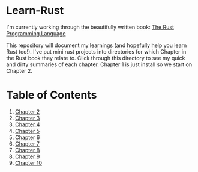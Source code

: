 # Learn-Rust

I'm currently working through the beautifully written book:
[The Rust Programming Language](https://doc.rust-lang.org/book/)

This repository will document my learnings (and hopefully help you learn Rust
too!). I've put mini rust projects into directories for which Chapter in the
Rust book they relate to. Click through this directory to see my quick and dirty
summaries of each chapter.  Chapter 1 is just install so we start on Chapter 2.

# Table of Contents
1. [Chapter 2](/Chapter-2/)
2. [Chapter 3](/Chapter-3/)
3. [Chapter 4](/Chapter-4/)
4. [Chapter 5](/Chapter-5/)
5. [Chapter 6](/Chapter-6/)
6. [Chapter 7](/Chapter-7/)
7. [Chapter 8](/Chapter-8/)
8. [Chapter 9](/Chapter-9/)
9. [Chapter 10](/Chapter-10/)
